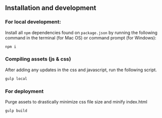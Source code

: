 ## Installation and development

### For local development:

Install all `npm` dependencies found on `package.json` by running the following command in the terminal (for Mac OS) or command prompt (for Windows):

```html
npm i
```

### Compiling assets (js & css)

After adding any updates in the css and javascript, run the following script.

```html
gulp local
```

### For deployment

Purge assets to drastically minimize css file size and minify index.html

```html
gulp build
```
